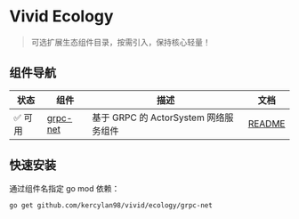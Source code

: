 # Vivid Ecology

> 可选扩展生态组件目录，按需引入，保持核心轻量！

## 组件导航

| 状态   | 组件                     | 描述                           | 文档                             |
|------|------------------------|------------------------------|--------------------------------|
| ✅ 可用 | [grpc-net](./grpc-net) | 基于 GRPC 的 ActorSystem 网络服务组件 | [README](./grpc-net/README.md) |

## 快速安装

通过组件名指定 go mod 依赖：

```bash
go get github.com/kercylan98/vivid/ecology/grpc-net
```
